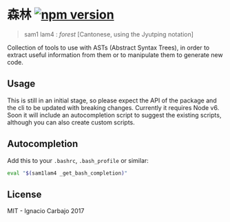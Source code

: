 # 森林 [![npm version](https://badge.fury.io/js/sam1lam4.svg)](https://badge.fury.io/js/sam1lam4)

> sam1 lam4 : _forest_ [Cantonese, using the Jyutping notation]

Collection of tools to use with ASTs (Abstract Syntax Trees), in order to extract useful information from them or to manipulate them to generate new code.

## Usage

This is still in an initial stage, so please expect the API of the package and the cli to be updated with breaking changes. Currently it requires Node v6. Soon it will include an autocompletion script to suggest the existing scripts, although you can also create custom scripts.

## Autocompletion

Add this to your `.bashrc`, `.bash_profile` or similar:
```sh
eval "$(sam1lam4 _get_bash_completion)"
```

## License

MIT - Ignacio Carbajo 2017
